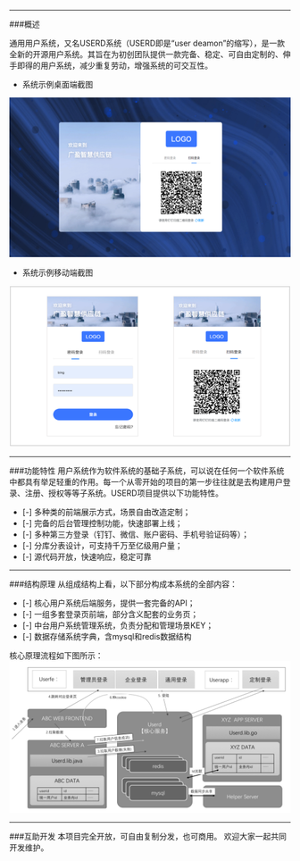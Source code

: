 ------------
###概述

通用用户系统，又名USERD系统（USERD即是“user deamon”的缩写），是一款全新的开源用户系统。其旨在为初创团队提供一款完备、稳定、可自由定制的、伸手即得的用户系统，减少重复劳动，增强系统的可交互性。
* 系统示例桌面端截图

![系统示例桌面端截图](./doc/images/login-1-pc.png "系统示例桌面端截图")

* 系统示例移动端截图

![系统示例移动端截图](./doc/images/login-1-mobile.png "系统示例移动端截图")

------------
###功能特性
用户系统作为软件系统的基础子系统，可以说在任何一个软件系统中都具有举足轻重的作用。每一个从零开始的项目的第一步往往就是去构建用户登录、注册、授权等等子系统。USERD项目提供以下功能特性。
- [-] 多种类的前端展示方式，场景自由改造定制；
- [-] 完备的后台管理控制功能，快速部署上线；
- [-] 多种第三方登录（钉钉、微信、账户密码、手机号验证码等）；
- [-] 分库分表设计，可支持千万至亿级用户量；
- [-] 源代码开放，快速响应，稳定可靠

------------
###结构原理
从组成结构上看，以下部分构成本系统的全部内容：
- [-] 核心用户系统后端服务，提供一套完备的API；
- [-] 一组多套登录页前端，部分含义配套的业务页；
- [-] 中台用户系统管理系统，负责分配和管理场景KEY；
- [-] 数据存储系统字典，含mysql和redis数据结构

核心原理流程如下图所示：
![核心原理流程](./doc/images/5dcbc515e3e74.png "核心原理流程")

------------
###互助开发
本项目完全开放，可自由复制分发，也可商用。
欢迎大家一起共同开发维护。
